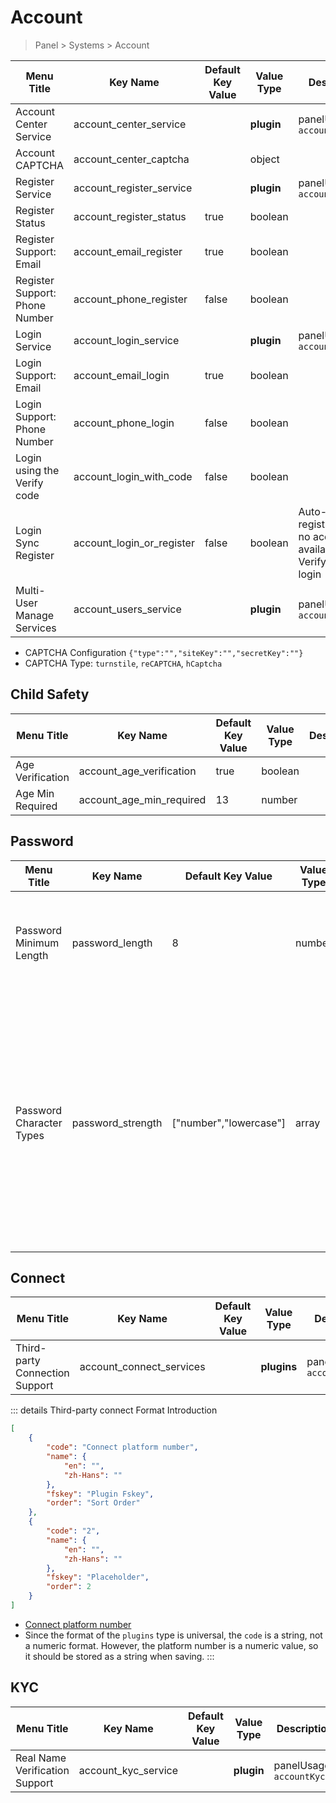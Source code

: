 # Account

> Panel > Systems > Account

| Menu Title | Key Name | Default Key Value | Value Type | Description |
| --- | --- | --- | --- | --- |
| Account Center Service | account_center_service |  | **plugin** | panelUsages `accountCenter` |
| Account CAPTCHA | account_center_captcha |  | object |  |
| Register Service | account_register_service |  | **plugin** | panelUsages `accountRegister` |
| Register Status | account_register_status | true | boolean |  |
| Register Support: Email | account_email_register | true | boolean |  |
| Register Support: Phone Number | account_phone_register | false | boolean |  |
| Login Service | account_login_service |  | **plugin** | panelUsages `accountLogin` |
| Login Support: Email | account_email_login | true | boolean |  |
| Login Support: Phone Number | account_phone_login | false | boolean |  |
| Login using the Verify code | account_login_with_code | false | boolean |  |
| Login Sync Register | account_login_or_register | false | boolean | Auto-registration if no account is available for Verify Code login |
| Multi-User Manage Services | account_users_service |  | **plugin** | panelUsages `accountUsers` |

- CAPTCHA Configuration `{"type":"","siteKey":"","secretKey":""}`
- CAPTCHA Type: `turnstile`, `reCAPTCHA`, `hCaptcha`

## Child Safety

| Menu Title | Key Name | Default Key Value | Value Type | Description |
| --- | --- | --- | --- | --- |
| Age Verification | account_age_verification | true | boolean |  |
| Age Min Required | account_age_min_required | 13 | number |  |

## Password

| Menu Title | Key Name | Default Key Value | Value Type | Description |
| --- | --- | --- | --- | --- |
| Password Minimum Length | password_length | 8 | number | Minimum password length for new user registration, `0` or `empty` for no restriction |
| Password Character Types | password_strength | ["number","lowercase"] | array | Password must contain selected character types, no restriction if not selected<br>`number` Digits<br>`lowercase` Lowercase letters<br>`uppercase` Uppercase letters<br>`symbols` Symbols (excluding space) |

## Connect

| Menu Title | Key Name | Default Key Value | Value Type | Description |
| --- | --- | --- | --- | --- |
| Third-party Connection Support | account_connect_services |  | **plugins** | panelUsages `accountConnect` |

::: details Third-party connect Format Introduction
```json
[
    {
        "code": "Connect platform number",
        "name": {
            "en": "",
            "zh-Hans": ""
        },
        "fskey": "Plugin Fskey",
        "order": "Sort Order"
    },
    {
        "code": "2",
        "name": {
            "en": "",
            "zh-Hans": ""
        },
        "fskey": "Placeholder",
        "order": 2
    }
]
```

- [Connect platform number](../dictionary/connects.md)
- Since the format of the `plugins` type is universal, the `code` is a string, not a numeric format. However, the platform number is a numeric value, so it should be stored as a string when saving.
:::

## KYC

| Menu Title | Key Name | Default Key Value | Value Type | Description |
| --- | --- | --- | --- | --- |
| Real Name Verification Support | account_kyc_service |  | **plugin** | panelUsages `accountKyc` |
